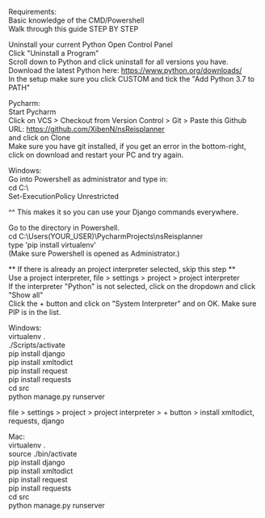 Requirements:  
Basic knowledge of the CMD/Powershell  
Walk through this guide STEP BY STEP  
  
Uninstall your current Python 
Open Control Panel  
Click "Uninstall a Program"  
Scroll down to Python and click uninstall for all versions you have.  
Download the latest Python here: https://www.python.org/downloads/  
In the setup make sure you click CUSTOM and tick the "Add Python 3.7 to PATH"  
  
Pycharm:  
Start Pycharm  
Click on VCS > Checkout from Version Control > Git > Paste this Github URL: https://github.com/XibenN/nsReisplanner  
and click on Clone  
Make sure you have git installed, if you get an error in the bottom-right, click on download and restart your PC and try again.
  
Windows:  
Go into Powershell as administrator and type in:  
cd C:\  
Set-ExecutionPolicy Unrestricted  
  
^^ This makes it so you can use your Django commands everywhere.  
  
Go to the directory in Powershell.  
cd C:\Users(YOUR_USER)\PycharmProjects\nsReisplanner  
type 'pip install virtualenv'  
(Make sure Powershell is opened as Administrator.)  
  
** If there is already an project interpreter selected, skip this step **  
Use a project interpreter, file > settings > project > project interpreter  
If the interpreter "Python" is not selected, click on the dropdown and click "Show all"  
Click the + button and click on "System Interpreter" and on OK. Make sure PIP is in the list.  
  
Windows:  
virtualenv .  
./Scripts/activate  
pip install django  
pip install xmltodict  
pip install request  
pip install requests  
cd src  
python manage.py runserver  
  
file > settings > project > project interpreter > + button > install xmltodict, requests, django
  
Mac:  
virtualenv .  
source ./bin/activate  
pip install django  
pip install xmltodict  
pip install request  
pip install requests  
cd src  
python manage.py runserver  
